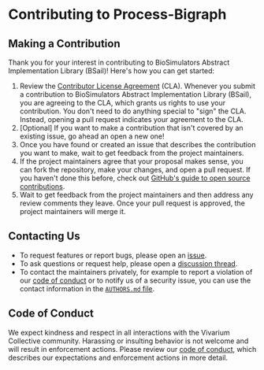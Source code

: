 # Contributing to Process-Bigraph

## Making a Contribution

Thank you for your interest in contributing to BioSimulators Abstract Implementation Library (BSail)! Here's how
you can get started:

1. Review the [Contributor License Agreement](CLA.md) (CLA). Whenever
   you submit a contribution to BioSimulators Abstract Implementation Library (BSail), you are agreeing to the
   CLA, which grants us rights to use your contribution. You don't need
   to do anything special to "sign" the CLA. Instead, opening a pull
   request indicates your agreement to the CLA.
2. [Optional] If you want to make a contribution that isn't covered by
   an existing issue, go ahead an open a new one!
3. Once you have found or created an issue that describes the
   contribution you want to make, wait to get feedback from the project
   maintainers.
4. If the project maintainers agree that your proposal makes sense, you
   can fork the repository, make your changes, and open a pull request.
   If you haven't done this before, check out [GitHub's guide to open
   source
   contributions](https://docs.github.com/en/get-started/quickstart/contributing-to-projects).
5. Wait to get feedback from the project maintainers and then address
   any review comments they leave. Once your pull request is approved,
   the project maintainers will merge it.

## Contacting Us

* To request features or report bugs, please open an
  [issue](https://github.com/vivarium-collective/process-bigraph/issues).
* To ask questions or request help, please open a [discussion
  thread](https://github.com/vivarium-collective/process-bigraph/discussions).
* To contact the maintainers privately, for example to report a
  violation of our [code of conduct](CODE_OF_CONDUCT.md) or to notify us
  of a security issue, you can use the contact information in the
  [`AUTHORS.md` file](AUTHORS.md).

## Code of Conduct

We expect kindness and respect in all interactions with the Vivarium
Collective community. Harassing or insulting behavior is not welcome and will
result in enforcement actions. Please review our [code of
conduct](CODE_OF_CONDUCT.md), which describes our expectations and
enforcement actions in more detail.
